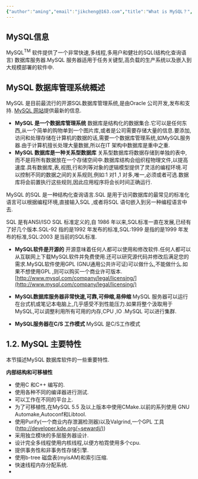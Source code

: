 ```yaml
---
{"author":"aming","email":"jikcheng@163.com","title":"What is MySQL？","creation_date":"2022-06-27 15:57","Last modified date":"2022-11-25 16:05","tags":"What is MySQL？","File Folder with relative path":"database/MySQL/Doc/MySQL Introduction","remark":null,"other":null,"dg-publish":true,"permalink":"/database/my-sql/doc/my-sql-introduction/what-is-my-sql/","dgPassFrontmatter":true}
---
```



## MySQL信息
 MySQL<sup>TM</sup> 软件提供了一个非常快速,多线程,多用户和健壮的SQL(结构化查询语言) 数据库服务器.MySQL 服务器适用于任务关键型,高负载的生产系统以及嵌入到大规模部署的软件中.

## MySQL 数据库管理系统概述
MySQL 是目前最流行的开源SQL数据库管理系统,是由Oracle 公司开发,发布和支持.
[MySQL 网站](http://www.mysql.com/)提供最新的信息.
- **MySQL 是一个数据库管理系统**
数据库是结构化的数据集合.它可以是任何东西,从一个简单的购物单到一个图片库,或者是公司需要存储大量的信息.要添加,访问和处理存储在计算机的数据的话,需要一个数据库管理系统,如MySQL服务器.由于计算机擅长处理大量数据,所以在IT 架构中数据库是重中之重.
- **MySQL 数据库是一种关系型数据库**
关系型数据库将数据存储到单独的表中,而不是将所有数据放在一个存储空间中.数据库结构会组织程物理文件,以提高速度.具有数据库,表,视图,行和列等对象的逻辑模型提供了灵活的编程环境.可以控制不同的数据之间的关系规则,例如:1 对1 ,1 对多,唯一,必须或者可选.数据库将会前置执行这些规则,因此应用程序将会长时间正确运行.

MySQL 的SQL 是一种结构化查询语言.SQL 是用于访问数据库的最常见的标准化语言可以根据编程环境,直接输入SQL ,或者将SQL 语句嵌入到另一种编程语言中去.

SQL 是有ANSI/ISO SQL 标准定义的,自 1986 年以来,SQL标准一直在发展,已经有了好几个版本.SQL-92 指的是1992 年发布的标准,SQL:1999 是指的是1999 年发布的标准,SQL:2003 是当前的SQL标准.

- **MySQL软件是开源的**
开源意味着任何人都可以使用和修改软件.任何人都可以从互联网上下载MySQL软件并免费使用.还可以研究源代码并修改后满足您的需求.MySQL软件使用GPL (GNU通用公共许可证)可以做什么,不能做什么.如果不想使用GPL ,则可以购买一个商业许可版本.[http://www.mysql.com/company/legal/licensing/](http://www.mysql.com/company/legal/licensing/)

- **MySQL数据库服务器非常快速,可靠,可伸缩,易伸缩**
MySQL 服务器可以运行在台式机或笔记本电脑上,几乎感受不到性能压力.如果将整个汲取用于MySQL,可以调整利用所有可用的内存,CPU ,IO .MySQL 可以进行集群.

- **MySQL服务器在C/S 工作模式**
MySQL 是C/S工作模式 

## 1.2. MySQL 主要特性

本节描述MySQL 数据库软件的一些重要特性.

**内部结构和可移植性**
- 使用C 和C++ 编写的.
- 使用各种不同的编译器进行测试.
- 可以工作在不同的平台上.
- 为了可移植性,在MySQL 5.5 及以上版本中使用CMake.以前的系列使用 GNU Automake,Autoconf和Libtool. 
- 使用Purify(一个商业内存泄漏检测器)以及Valgrind,一个GPL 工具([http://developer.kde.org/~sewardj/)](http://developer.kde.org/~sewardj/))
- 采用独立模块的多层服务器设计.
- 设计完全多线程使用内核线程,以便方柏霓使用多个cpu.
- 提供事务性和非事务性存储引擎.
- 使用b-tree 磁盘表(myisAM)和索引压缩.
- 快速线程内存分配系统.
- 
